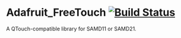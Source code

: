 # Adafruit_FreeTouch [![Build Status](https://github.com/adafruit/Adafruit_FreeTouch/workflows/Arduino%20Library%20CI/badge.svg)](https://github.com/adafruit/Adafruit_FreeTouch/actions)

A QTouch-compatible library for SAMD11 or SAMD21.

